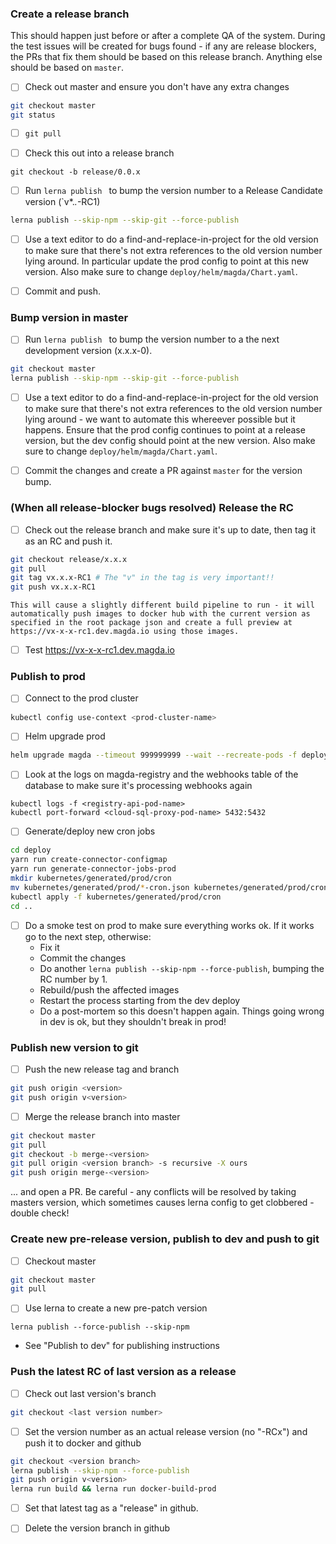 ### Create a release branch

This should happen just before or after a complete QA of the system. During the test issues will be created for bugs found - if any are release blockers, the PRs that fix them should be based on this release branch. Anything else should be based on `master`.

*   [ ] Check out master and ensure you don't have any extra changes

```bash
git checkout master
git status
```

*   [ ] `git pull`

*   [ ] Check this out into a release branch

```
git checkout -b release/0.0.x
```

*   [ ] Run `lerna publish ` to bump the version number to a Release Candidate version (`v*.*.*-RC1)

```bash
lerna publish --skip-npm --skip-git --force-publish
```

*   [ ] Use a text editor to do a find-and-replace-in-project for the old version to make sure that there's not extra references to the old version number lying around. In particular update the prod config to point at this new version. Also make sure to change `deploy/helm/magda/Chart.yaml`.

*   [ ] Commit and push.

### Bump version in master
*   [ ] Run `lerna publish ` to bump the version number to a the next development version (x.x.x-0).

```bash
git checkout master
lerna publish --skip-npm --skip-git --force-publish
```

*   [ ] Use a text editor to do a find-and-replace-in-project for the old version to make sure that there's not extra references to the old version number lying around - we want to automate this whereever possible but it happens. Ensure that the prod config continues to point at a release version, but the dev config should point at the new version. Also make sure to change `deploy/helm/magda/Chart.yaml`.

*   [ ] Commit the changes and create a PR against `master` for the version bump.

### (When all release-blocker bugs resolved) Release the RC

*   [ ] Check out the release branch and make sure it's up to date, then tag it as an RC and push it.

```bash
git checkout release/x.x.x
git pull
git tag vx.x.x-RC1 # The "v" in the tag is very important!!
git push vx.x.x-RC1
```
    
    This will cause a slightly different build pipeline to run - it will automatically push images to docker hub with the current version as specified in the root package json and create a full preview at https://vx-x-x-rc1.dev.magda.io using those images.
    
*   [ ] Test https://vx-x-x-rc1.dev.magda.io

### Publish to prod

*   [ ] Connect to the prod cluster

```bash
kubectl config use-context <prod-cluster-name>
```

*   [ ] Helm upgrade prod

```bash
helm upgrade magda --timeout 999999999 --wait --recreate-pods -f deploy/helm/search-data-gov-au.yml deploy/helm/magda
```

*   [ ] Look at the logs on magda-registry and the webhooks table of the database to make sure it's processing webhooks again

```
kubectl logs -f <registry-api-pod-name>
kubectl port-forward <cloud-sql-proxy-pod-name> 5432:5432
```

*   [ ] Generate/deploy new cron jobs

```bash
cd deploy
yarn run create-connector-configmap
yarn run generate-connector-jobs-prod
mkdir kubernetes/generated/prod/cron
mv kubernetes/generated/prod/*-cron.json kubernetes/generated/prod/cron
kubectl apply -f kubernetes/generated/prod/cron
cd ..
```

*   [ ] Do a smoke test on prod to make sure everything works ok. If it works go to the next step, otherwise:
    *   Fix it
    *   Commit the changes
    *   Do another `lerna publish --skip-npm --force-publish`, bumping the RC number by 1.
    *   Rebuild/push the affected images
    *   Restart the process starting from the dev deploy
    *   Do a post-mortem so this doesn't happen again. Things going wrong in dev is ok, but they shouldn't break in prod!

### Publish new version to git

*   [ ] Push the new release tag and branch

```bash
git push origin <version>
git push origin v<version>
```

*   [ ] Merge the release branch into master

```bash
git checkout master
git pull
git checkout -b merge-<version>
git pull origin <version branch> -s recursive -X ours
git push origin merge-<version>
```

... and open a PR. Be careful - any conflicts will be resolved by taking masters version, which sometimes causes lerna config to get clobbered - double check!

### Create new pre-release version, publish to dev and push to git

*   [ ] Checkout master

```bash
git checkout master
git pull
```

*   [ ] Use lerna to create a new pre-patch version

```
lerna publish --force-publish --skip-npm
```

*   See "Publish to dev" for publishing instructions

### Push the latest RC of last version as a release

*   [ ] Check out last version's branch

```bash
git checkout <last version number>
```

*   [ ] Set the version number as an actual release version (no "-RCx") and push it to docker and github

```bash
git checkout <version branch>
lerna publish --skip-npm --force-publish
git push origin v<version>
lerna run build && lerna run docker-build-prod
```

*   [ ] Set that latest tag as a "release" in github.

*   [ ] Delete the version branch in github
